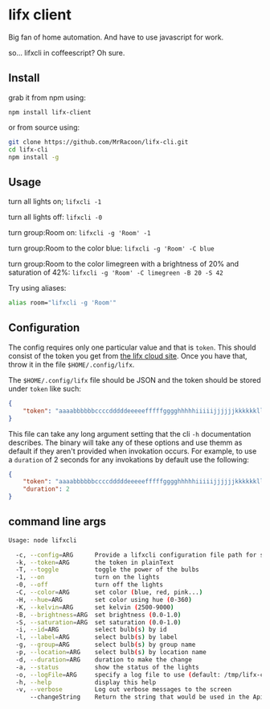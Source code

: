 lifx client
===========

Big fan of home automation. And have to use javascript for work.

so... lifxcli in coffeescript? Oh sure.

Install
-------

grab it from npm using:

`npm install lifx-client`

or from source using:

```bash
git clone https://github.com/MrRacoon/lifx-cli.git
cd lifx-cli
npm install -g
```

Usage
-----

turn all lights on;
`lifxcli -1`

turn all lights off:
`lifxcli -0`

turn group:Room on:
`lifxcli -g 'Room' -1`

turn group:Room to the color blue:
`lifxcli -g 'Room' -C blue`

turn group:Room to the color limegreen with a brightness of 20% and saturation of 42%:
`lifxcli -g 'Room' -C limegreen -B 20 -S 42`

Try using aliases:

```bash
alias room="lifxcli -g 'Room'"
```

Configuration
-------------

The config requires only one particular value and that is `token`. This should consist of the token you get from [the lifx cloud site](https://cloud.lifx.com/settings). Once you have that, throw it in the file `$HOME/.config/lifx`.


The `$HOME/.config/lifx` file should be JSON and the token should be stored under `token` like such:

```json
{
    "token": "aaaabbbbbbccccdddddeeeeefffffgggghhhhhiiiiijjjjjjkkkkkklllllmmmmm"
}
```

This file can take any long argument setting that the cli `-h` documentation describes. The binary will take any of these options and use themm as default if they aren't provided when invokation occurs. For example, to use a `duration` of 2 seconds for any invokations by default use the following:

```json
{
    "token": "aaaabbbbbbccccdddddeeeeefffffgggghhhhhiiiiijjjjjjkkkkkklllllmmmmm",
    "duration": 2
}
```

command line args
-----------------

```bash
Usage: node lifxcli

  -c, --config=ARG      Provide a lifxcli configuration file path for setting default settings
  -k, --token=ARG       the token in plainText
  -T, --toggle          toggle the power of the bulbs
  -1, --on              turn on the lights
  -0, --off             turn off the lights
  -C, --color=ARG       set color (blue, red, pink...)
  -H, --hue=ARG         set color using hue (0-360)
  -K, --kelvin=ARG      set kelvin (2500-9000)
  -B, --brightness=ARG  set brightness (0.0-1.0)
  -S, --saturation=ARG  set saturation (0.0-1.0)
  -i, --id=ARG          select bulb(s) by id
  -l, --label=ARG       select bulb(s) by label
  -g, --group=ARG       select bulb(s) by group name
  -p, --location=ARG    select bulb(s) by location name
  -d, --duration=ARG    duration to make the change
  -a, --status          show the status of the lights
  -o, --logFile=ARG     specify a log file to use (default: /tmp/lifx-cli.log)
  -h, --help            display this help
  -v, --verbose         Log out verbose messages to the screen
      --changeString    Return the string that would be used in the Api to modify bulb state
```
